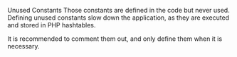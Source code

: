 Unused Constants
Those constants are defined in the code but never used. Defining unused constants slow down the application, as they are executed and stored in PHP hashtables. 

<?php

// const-defined constant
const USED_CONSTANT  = 0;
const UNUSED_CONSTANT = 1 + USED_CONSTANT;

// define-defined constant
define('ANOTHER_UNUSED_CONSTANT', 3);

?>

It is recommended to comment them out, and only define them when it is necessary.